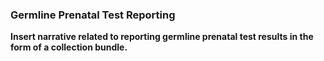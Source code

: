 ### Germline Prenatal Test Reporting

**Insert narrative related to reporting germline prenatal test results in the form of a collection bundle.**